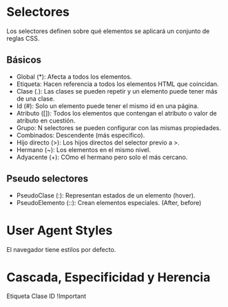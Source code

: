 # Selectores

Los selectores definen sobre qué elementos se aplicará un conjunto de reglas CSS.

## Básicos

- Global (\*): Afecta a todos los elementos.
- Etiqueta: Hacen referencia a todos los elementos HTML que coincidan.
- Clase (.): Las clases se pueden repetir y un elemento puede tener más de una clase.
- Id (#): Solo un elemento puede tener el mismo id en una página.
- Atributo ([]): Todos los elementos que contengan el atributo o valor de atributo en cuestión.
- Grupo: N selectores se pueden configurar con las mismas propiedades.
- Combinados: Descendente (más especifico).
- Hijo directo (>): Los hijos directos del selector previo a >.
- Hermano (~): Los elementos en el mismo nivel.
- Adyacente (+): COmo el hermano pero solo el más cercano.

## Pseudo selectores

- PseudoClase (:): Representan estados de un elemento (hover).
- PseudoElemento (::): Crean elementos especiales. (After, before)

# User Agent Styles

El navegador tiene estilos por defecto.

# Cascada, Especificidad y Herencia

Etiqueta
Clase
ID
!Important
